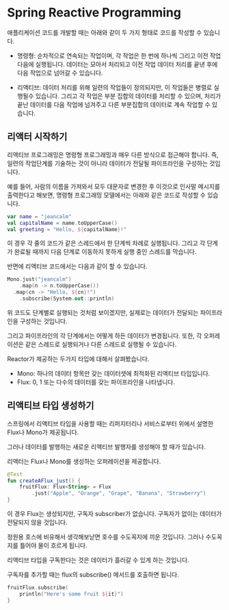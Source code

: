 # Spring Reactive Programming

애플리케이션 코드를 개발할 때는 아래와 같이 두 가지 형태로 코드를 작성할 수 있습니다.

- 명령형: 순차적으로 연속되는 작업이며, 각 작업은 한 번에 하나씩 그리고 이전 작업 다음에 실행됩니다. 데이터는 모아서 처리되고 이전 작업 데이터 처리를 끝낸 후에 다음 작업으로 넘어갈 수 있습니다.

- 리액티브: 데이터 처리를 위해 일련의 작업들이 정의되지만, 이 작업들은 병렬로 실행될수 있습니다. 그리고 각 작업은 부분 집합의 데이터를 처리할 수 있으며, 처리가 끝난 데이터를 다음 작업에 넘겨주고 다른 부분집합의 데이터로 계속 작업할 수 있습니다.

## 리액터 시작하기

리액티브 프로그래밍은 명령형 프로그래밍과 매우 다른 방식으로 접근해야 합니다. 즉, 일련의 작업단계를 기술하는 것이 아니라 데이터가 전달될 파이프라인을 구성하는 것입니다. 

예를 들어, 사람의 이름을 가져와서 모두 대문자로 변경한 후 이것으로 인사말 메시지를 출력한다고 해보면, 명령형 프로그래밍 모델에서는 아래와 같은 코드로 작성할 수 있습니다.

```kotlin
var name = "jeancalm"
val capitalName = name.toUpperCase()
val greeting = "Hello, ${capitalName}!"
```

이 경우 각 줄의 코드가 같은 스레드에서 한 단계씩 차례로 실행됩니다. 그리고 각 단계가 완료될 때까지 다음 단계로 이동하지 못하게 실행 중인 스레드를 막습니다.

반면에 리액티브 코드에서는 다음과 같이 할 수 있습니다.

```kotlin
Mono.just("jeancalm")
	.map(n -> n.toUpperCase())
  .map(cn -> "Hello, ${cn}!")
	.subscribe(System.out::println)
```

위 코드도 단계별로 실행되는 것처럼 보이겠지만, 실제로는 데이터가 전달되는 파이프라인을 구성하는 것입니다.

그리고 파이프라인의 각 단계에서는 어떻게 하든 데이터가 변경됩니다. 또한, 각 오퍼레이션은 같은 스레드로 실행되거나 다른 스레드로 실행될 수 있습니다.

 

Reactor가 제공하는 두가지 타입에 대해서 살펴봤습니다.

- Mono:  하나의 데이터 항목만 갖는 데이터셋에 최적화된 리액티브 타입입니다.
- Flux: 0, 1 또는 다수의 데이터를 갖는 파이프라인을 나타냅니다.

## 리액티브 타입 생성하기

스프링에서 리액티브 타입을 사용할 때는 리퍼지터리나 서비스로부터 위에서 설명한 Flux나 Mono가 제공됩니다. 

그러나 데이터를 발행하는 새로운 리액티브 발행자를 생성해야 할 때가 있습니다.

리액터는 Flux나 Mono를 생성하는 오퍼레이션을 제공합니다.

```kotlin
@Test
fun createAFlux_just() {
	fruitFlux: Flux<String> = Flux
		.just("Apple", "Orange", "Grape", "Banana", "Strawberry")
}
```

이 경우 Flux는 생성되지만, 구독자 subscriber가 없습니다.  구독자가 없이는 데이터가 전달되지 않을 것입니다.

정원용 호스에 비유해서 생각해보낟면 호수를 수도꼭지에 끼운 것입니다. 그러나 수도꼭지를 틀어야 물이 흐르게 됩니다.

리액티브 타입을 구독한다는 것은 데이터가 흘러갈 수 있게 하는 것입니다.

구독자를 추가할 때는 flux의  subscribe() 메서드를 호출하면 됩니다.

```kotlin
fruitFlux.subscribe(
	println("Here's some fruit ${it}") 
}
```
